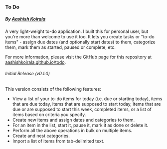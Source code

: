 ### To Do
##### By [Aashish Koirala](http://aashishkoirala.github.io)

A very light-weight to-do application. I built this for personal user, but you're more than welcome to use it too. It lets you create tasks or "to-do items" - assign due dates (and optionally start dates) to them, categorize them, mark them as started, paused or complete, etc.

For more information, please visit the GitHub page for this repository at [aashishkoirala.github.io/todo](http://aashishkoirala.github.io/todo).


###### Initial Release (v0.1.0)
This version consists of the following features:

+ View a list of your to-do items for today (i.e. due or starting today), items that are due today, items that are supposed to start today, items that are due or are supposed to start this week, completed items, or a list of items based on criteria you specify.
+ Create new items and assign dates and categories to them.
+ For an item in the list, start it, pause it, mark it as done or delete it.
+ Perform all the above operations in bulk on multiple items.
+ Create and nest categories.
+ Import a list of items from tab-delimited text.
